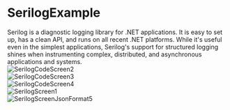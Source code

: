 # SerilogExample 
Serilog is a diagnostic logging library for .NET applications. It is easy to set up, has a clean API, and runs on all recent .NET platforms. While it's useful even in the simplest applications, Serilog's support for structured logging shines when instrumenting complex, distributed, and asynchronous applications and systems. <br/>
![SerilogCodeScreen2](https://github.com/Olyala94/SerilogExample/assets/119108499/296c01ae-b3d7-4738-978c-bb7d37c76300)<br/>
![SerilogCodeScreen3](https://github.com/Olyala94/SerilogExample/assets/119108499/ef6295cf-faf8-43c1-882d-4b86c80a22da)<br/>
![SerilogCodeScreen4](https://github.com/Olyala94/SerilogExample/assets/119108499/1e9582d2-7aa5-4854-80e2-fab4388326a2)<br/>
![SerilogScreen1](https://github.com/Olyala94/SerilogExample/assets/119108499/bb42aa96-8397-4fa5-bc3f-f98fff0cda0f)<br/>
![SerilogScreenJsonFormat5](https://github.com/Olyala94/SerilogExample/assets/119108499/30b39788-7c79-4aad-ada3-11a880106f36)<br/>

